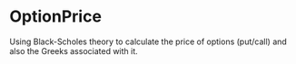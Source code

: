 # OptionPrice
Using Black-Scholes theory to calculate the price of options (put/call) and also the Greeks associated with it.
